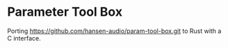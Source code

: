 # Parameter Tool Box

Porting https://github.com/hansen-audio/param-tool-box.git to Rust with a C interface.